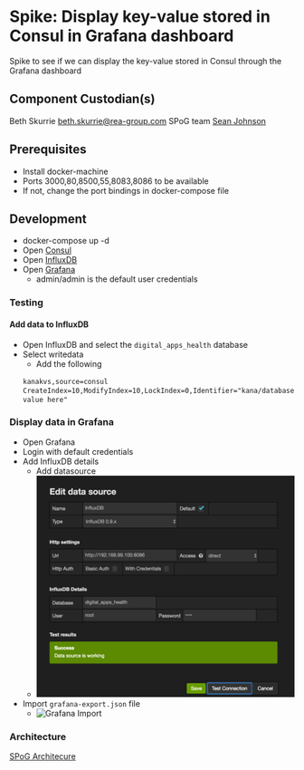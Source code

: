 # Spike: Display key-value stored in Consul in Grafana dashboard

Spike to see if we can display the key-value stored in Consul through the Grafana dashboard

## Component Custodian(s)

Beth Skurrie beth.skurrie@rea-group.com
SPoG team
[Sean Johnson](sean.johnson@iag.com.au)

## Prerequisites

  * Install docker-machine
  * Ports 3000,80,8500,55,8083,8086 to be available
  * If not, change the port bindings in docker-compose file

## Development

  * docker-compose up -d
  * Open [Consul](http://<docker-machine-ip>:8500/ui/#/dc1/services)
  * Open [InfluxDB](http://<docker-machine-ip>:8083/)
  * Open [Grafana](http://<docker-machine-ip>:3000/)
    * admin/admin is the default user credentials

### Testing

#### Add data to InfluxDB

  * Open InfluxDB and select the <code>digital_apps_health</code> database
  * Select writedata
    * Add the following
    ```
    kanakvs,source=consul CreateIndex=10,ModifyIndex=10,LockIndex=0,Identifier="kana/database",Flags=0,Value="some value here"
    ```

### Display data in Grafana

  * Open Grafana
  * Login with default credentials
  * Add InfluxDB details
    * Add datasource
    * ![InfluxDB Configurations](/screenshots/influxdb-config.png?raw=true "InfluxDB Configurations")
  * Import ```grafana-export.json``` file
    * ![Grafana Import](/screenshots/grafana-import.jpg?raw=true "Grafana Import")

### Architecture

[SPoG Architecure](https://confluence.iag.com.au/display/CON/Architecture)
